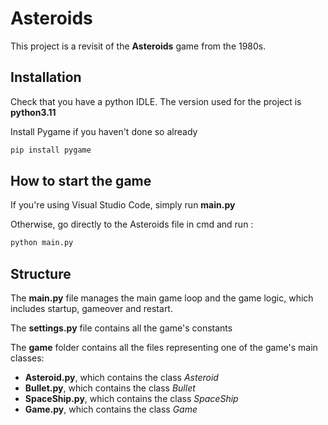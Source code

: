 # Asteroids
This project is a revisit of the **Asteroids** game from the 1980s.

## Installation
Check that you have a python IDLE.
The version used for the project is **python3.11**

Install Pygame if you haven't done so already
```bash
pip install pygame
```

## How to start the game
If you're using Visual Studio Code, simply run **main.py**

Otherwise, go directly to the Asteroids file in cmd and run :
```bash
python main.py
```

## Structure
The **main.py** file manages the main game loop and the game logic, which includes startup, gameover and restart.

The **settings.py** file contains all the game's constants

The **game** folder contains all the files representing one of the game's main classes:
- **Asteroid.py**, which contains the class *Asteroid*
- **Bullet.py**, which contains the class *Bullet*
- **SpaceShip.py**, which contains the class *SpaceShip*
- **Game.py**, which contains the class *Game*